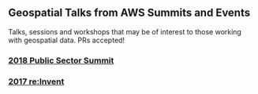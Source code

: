 ## Geospatial Talks from AWS Summits and Events
Talks, sessions and workshops that may be of interest to those working with geospatial data. PRs accepted!

### [2018 Public Sector Summit](2018-ps-summit.md)
### [2017 re:Invent](2017-reinvent.md)